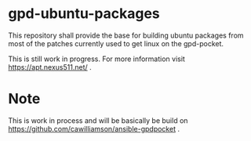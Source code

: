 # gpd-ubuntu-packages
This repository shall provide the base for building ubuntu packages from most of the patches currently used to get linux on the gpd-pocket.

This is still work in progress. For more information visit https://apt.nexus511.net/ .

# Note
This is work in process and will be basically be build on https://github.com/cawilliamson/ansible-gpdpocket .


